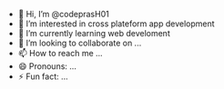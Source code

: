 - 👋 Hi, I’m @codeprasH01
- 👀 I’m interested in cross plateform app development
- 🌱 I’m currently learning web develoment
- 💞️ I’m looking to collaborate on ...
- 📫 How to reach me ...
- 😄 Pronouns: ...
- ⚡ Fun fact: ...

<!---
codeprasH01/codeprasH01 is a ✨ special ✨ repository because its `README.md` (this file) appears on your GitHub profile.
You can click the Preview link to take a look at your changes.
--->
